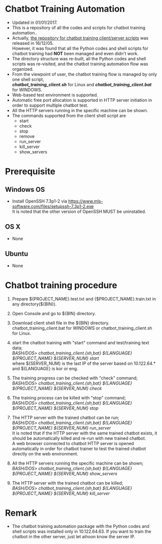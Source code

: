 # Chatbot Training Automation
* Updated in 01/01/2017.
* This is a repository of all the codes and scripts for chatbot training automation..
* Actually, [the repository for chatbot training client/server scripts](https://github.com/aihoon/Chatbot_Training_Scripts) was released in 16/12/05. <br/>
  However, it was found that all the Python codes and shell scripts for chatbot training had **NOT** been managed and even didn't work.
* The directory structure was re-built, all the Python codes and shell scripts was re-visited, and the chatbot training automation flow was organized.
* From the viewpoint of user, the chatbot training flow is managed by only one shell script, <br/>
  ***chatbot_training_client.sh*** for Linux and ***chatbot_training_client.bat*** for WINDOWS.
* Web-based test environment is supported.
* Automatic free port allocation is supported in HTTP server initiation in order to support multiple chatbot test.
* All the HTTP servers running in the specific machine can be shown.
* The commands supported from the client shell script are
  - start
  - check
  - stop
  - remove
  - run_server
  - kill_server
  - show_servers

# Prerequisite

## Windows OS
* Install OpenSSH 7.3p1-2 via https://www.mls-software.com/files/setupssh-7.3p1-2.exe <br/>
  It is noted that the other version of OpenSSH MUST be uninstalled.

## OS X
* None

## Ubuntu
* None

# Chatbot training procedure

1. Prepare ${PROJECT_NAME}.test.txt and {$PROJECT_NAME}.train.txt in any directory(${BIN}).

2. Open Console and go to ${BIN} directory.

3. Download client shell file in the ${BIN} directory. <br/>
   chatbot_training_client.bat for WINDOWS or chatbot_training_client.sh for Linux.

4. start the chatbot training with "start" command and test/training text data;  <br/>
   *BASH/DOS> chatbot_training_client.{sh,bat} ${LANGUAGE} ${PROJECT_NAME} ${SERVER_NUM} start* <br/>
   where ${SERVER_NUM} is the last IP of the server based on 10.122.64.\* <br/>
   and ${LANGUAGE} is kor or eng.
   
5. The training progress can be checked with "check" command; <br/>
   *BASH/DOS> chatbot_training_client.{sh,bat} ${LANGUAGE} ${PROJECT_NAME} ${SERVER_NUM} check* <br/>

6. The training process can be killed with "stop" command; <br/>
   *BASH/DOS> chatbot_training_client.{sh,bat} ${LANGUAGE} ${PROJECT_NAME} ${SERVER_NUM} stop* <br/>

7. The HTTP server with the trained chatbot can be run; <br/>
   *BASH/DOS> chatbot_training_client.{sh,bat} ${LANGUAGE} ${PROJECT_NAME} ${SERVER_NUM} run_server* <br/>
   It is noted that if the HTTP server with the same trained chatbot exists, 
   it should be automatically killed and re-run with new trained chatbot. <br/>
   A web browser connected to chatbot HTTP server is opened automatically 
   in order for chatbot trainer to test the trained chatbot directly on the web environment.
   
8. All the HTTP servers running the specific machine can be shown; <br/>
   *BASH/DOS> chatbot_training_client.{sh,bat} ${LANGUAGE} ${PROJECT_NAME} ${SERVER_NUM} show_servers* <br/>

9. The HTTP server with the trained chatbot can be killed; <br/>
   *BASH/DOS> chatbot_training_client.{sh,bat} ${LANGUAGE} ${PROJECT_NAME} ${SERVER_NUM} kill_server* <br/>

# Remark
* The chatbot training automation package with the Python codes and shell scripts was installed only in 10.122.64.63. 
  If you want to train the chatbot in the other server, just let aihoon know the server IP.
  
